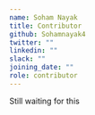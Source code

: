 ```yaml
---
name: Soham Nayak
title: Contributor
github: Sohamnayak4
twitter: ""
linkedin: ""
slack: ""
joining_date: ""
role: contributor
---
```


Still waiting for this
